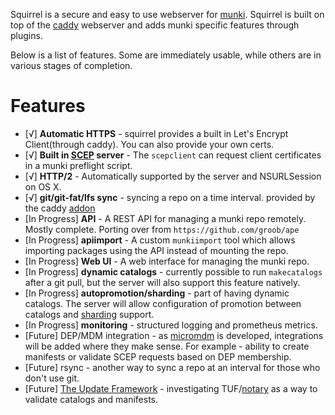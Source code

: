 Squirrel is a secure and easy to use webserver for [munki](https://github.com/munki/munki).
Squirrel is built on top of the [caddy](https://caddyserver.com/) webserver and adds munki specific features through plugins.

Below is a list of features. Some are immediately usable, while others are in various stages of completion.

# Features

* [√] **Automatic HTTPS** - squirrel provides a built in Let's Encrypt Client(through caddy). You can also provide your own certs.
* [√] **Built in [SCEP](https://tools.ietf.org/html/draft-nourse-scep-23) server** - The `scepclient` can request client certificates in a munki preflight script.
* [√] **HTTP/2** - Automatically supported by the server and NSURLSession on OS X.
* [√] **git/git-fat/lfs sync** - syncing a repo on a time interval. provided by the caddy [addon](https://caddyserver.com/docs/git)
* [In Progress] **API** - A REST API for managing a munki repo remotely. Mostly complete. Porting over from `https://github.com/groob/ape`
* [In Progress] **apiimport** - A custom `munkiimport` tool which allows importing packages using the API instead of mounting the repo.
* [In Progress] **Web UI** - A web interface for managing the munki repo. 
* [In Progress] **dynamic catalogs** - currently possible to run `makecatalogs` after a git pull, but the server will also support this feature natively.
* [In Progress] **autopromotion/sharding** - part of having dynamic catalogs. The server will allow configuration of promotion between catalogs and [sharding](http://grahamgilbert.com/blog/2015/11/23/releasing-changes-with-sharding/) support.
* [In Progress] **monitoring** - structured logging and prometheus metrics. 
* [Future] DEP/MDM integration - as [micromdm](https://github.com/micromdm/micromdm) is developed, integrations will be added where they make sense. For example - ability to create manifests or validate SCEP requests based on DEP membership.
* [Future] rsync - another way to sync a repo at an interval for those who don't use git.
* [Future] [The Update Framework](https://theupdateframework.github.io/) - investigating TUF/[notary](https://github.com/docker/notary) as a way to validate catalogs and manifests.
